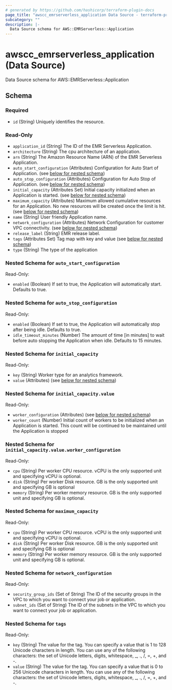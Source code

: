 ```yaml
---
# generated by https://github.com/hashicorp/terraform-plugin-docs
page_title: "awscc_emrserverless_application Data Source - terraform-provider-awscc"
subcategory: ""
description: |-
  Data Source schema for AWS::EMRServerless::Application
---
```


# awscc_emrserverless_application (Data Source)

Data Source schema for AWS::EMRServerless::Application



<!-- schema generated by tfplugindocs -->
## Schema

### Required

- `id` (String) Uniquely identifies the resource.

### Read-Only

- `application_id` (String) The ID of the EMR Serverless Application.
- `architecture` (String) The cpu architecture of an application.
- `arn` (String) The Amazon Resource Name (ARN) of the EMR Serverless Application.
- `auto_start_configuration` (Attributes) Configuration for Auto Start of Application. (see [below for nested schema](#nestedatt--auto_start_configuration))
- `auto_stop_configuration` (Attributes) Configuration for Auto Stop of Application. (see [below for nested schema](#nestedatt--auto_stop_configuration))
- `initial_capacity` (Attributes Set) Initial capacity initialized when an Application is started. (see [below for nested schema](#nestedatt--initial_capacity))
- `maximum_capacity` (Attributes) Maximum allowed cumulative resources for an Application. No new resources will be created once the limit is hit. (see [below for nested schema](#nestedatt--maximum_capacity))
- `name` (String) User friendly Application name.
- `network_configuration` (Attributes) Network Configuration for customer VPC connectivity. (see [below for nested schema](#nestedatt--network_configuration))
- `release_label` (String) EMR release label.
- `tags` (Attributes Set) Tag map with key and value (see [below for nested schema](#nestedatt--tags))
- `type` (String) The type of the application

<a id="nestedatt--auto_start_configuration"></a>
### Nested Schema for `auto_start_configuration`

Read-Only:

- `enabled` (Boolean) If set to true, the Application will automatically start. Defaults to true.


<a id="nestedatt--auto_stop_configuration"></a>
### Nested Schema for `auto_stop_configuration`

Read-Only:

- `enabled` (Boolean) If set to true, the Application will automatically stop after being idle. Defaults to true.
- `idle_timeout_minutes` (Number) The amount of time [in minutes] to wait before auto stopping the Application when idle. Defaults to 15 minutes.


<a id="nestedatt--initial_capacity"></a>
### Nested Schema for `initial_capacity`

Read-Only:

- `key` (String) Worker type for an analytics framework.
- `value` (Attributes) (see [below for nested schema](#nestedatt--initial_capacity--value))

<a id="nestedatt--initial_capacity--value"></a>
### Nested Schema for `initial_capacity.value`

Read-Only:

- `worker_configuration` (Attributes) (see [below for nested schema](#nestedatt--initial_capacity--value--worker_configuration))
- `worker_count` (Number) Initial count of workers to be initialized when an Application is started. This count will be continued to be maintained until the Application is stopped

<a id="nestedatt--initial_capacity--value--worker_configuration"></a>
### Nested Schema for `initial_capacity.value.worker_configuration`

Read-Only:

- `cpu` (String) Per worker CPU resource. vCPU is the only supported unit and specifying vCPU is optional.
- `disk` (String) Per worker Disk resource. GB is the only supported unit and specifying GB is optional
- `memory` (String) Per worker memory resource. GB is the only supported unit and specifying GB is optional.




<a id="nestedatt--maximum_capacity"></a>
### Nested Schema for `maximum_capacity`

Read-Only:

- `cpu` (String) Per worker CPU resource. vCPU is the only supported unit and specifying vCPU is optional.
- `disk` (String) Per worker Disk resource. GB is the only supported unit and specifying GB is optional
- `memory` (String) Per worker memory resource. GB is the only supported unit and specifying GB is optional.


<a id="nestedatt--network_configuration"></a>
### Nested Schema for `network_configuration`

Read-Only:

- `security_group_ids` (Set of String) The ID of the security groups in the VPC to which you want to connect your job or application.
- `subnet_ids` (Set of String) The ID of the subnets in the VPC to which you want to connect your job or application.


<a id="nestedatt--tags"></a>
### Nested Schema for `tags`

Read-Only:

- `key` (String) The value for the tag. You can specify a value that is 1 to 128 Unicode characters in length. You can use any of the following characters: the set of Unicode letters, digits, whitespace, _, ., /, =, +, and -.
- `value` (String) The value for the tag. You can specify a value that is 0 to 256 Unicode characters in length. You can use any of the following characters: the set of Unicode letters, digits, whitespace, _, ., /, =, +, and -.


